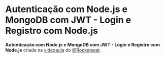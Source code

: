 # Autenticação com Node.js e MongoDB com JWT - Login e Registro com Node.js

**Autenticação com Node.js e MongoDB com JWT - Login e Registro com Node.js** criada na [videoaula](https://www.youtube.com/watch?v=pvrKHpXGO8E&ab_channel=Rocketseat) do [@Rocketseat](https://github.com/Rocketseat).
